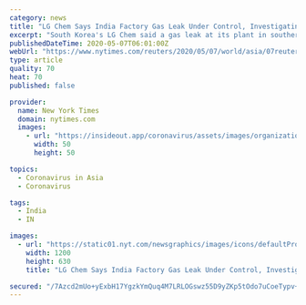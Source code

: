 ```yaml
---
category: news
title: "LG Chem Says India Factory Gas Leak Under Control, Investigating Cause"
excerpt: "South Korea's LG Chem said a gas leak at its plant in southern India had been brought under control, after an incident on Thursday that police estimate killed at least nine people and resulted in hundreds of casualties in nearby villages."
publishedDateTime: 2020-05-07T06:01:00Z
webUrl: "https://www.nytimes.com/reuters/2020/05/07/world/asia/07reuters-india-disaster-lg-chem.html"
type: article
quality: 70
heat: 70
published: false

provider:
  name: New York Times
  domain: nytimes.com
  images:
    - url: "https://insideout.app/coronavirus/assets/images/organizations/nytimes.com-50x50.jpg"
      width: 50
      height: 50

topics:
  - Coronavirus in Asia
  - Coronavirus

tags:
  - India
  - IN

images:
  - url: "https://static01.nyt.com/newsgraphics/images/icons/defaultPromoCrop.png"
    width: 1200
    height: 630
    title: "LG Chem Says India Factory Gas Leak Under Control, Investigating Cause"

secured: "/7Azcd2mUo+yExbH17YgzkYmQuq4M7LRLOGswz55D9yZKp5tOdo7uCoeTypv+qNG9UqkpL0bDumQSVTRGdS8QMxu/RZOT8C5wKuQ9DMdkXpTJCYqwyjvpF3Y7PLLBIBSrL2u1KKaCA6+LzUC/fHi9t9egUtYnAOUSX7s+TaJS7OHy73IQNXqXEPCVTXzXjrSCHu6bf51+cSEov2ny8J0lnPZ97//2azF/dpo9nl+qBuvRwYqFuLelbrIt8Wm/B9fYGizLIvW5/bOHPB3sqHvbPizOMXQ5H3hhY2k5Br+PJ4b4rCTWumHM1GWeDL3Q0aQ;FLc0VpPJv6zRcvTgmdRuuA=="
---
```


